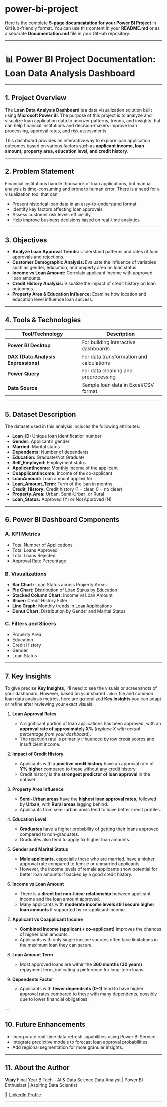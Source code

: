 # power-bi-project
Here is the complete **5-page documentation for your Power BI Project** in GitHub-friendly format. You can use this content in your **README.md** or as a separate **Documentation.md** file in your GitHub repository.

---

# 📊 Power BI Project Documentation: Loan Data Analysis Dashboard

---

## 1. Project Overview

The **Loan Data Analysis Dashboard** is a data visualization solution built using **Microsoft Power BI**. The purpose of this project is to analyze and visualize loan application data to uncover patterns, trends, and insights that can help financial institutions and decision-makers improve loan processing, approval rates, and risk assessments.

This dashboard provides an interactive way to explore loan application outcomes based on various factors such as **applicant income, loan amount, property area, education level, and credit history**.

---

## 2. Problem Statement

Financial institutions handle thousands of loan applications, but manual analysis is time-consuming and prone to human error. There is a need for a visualization tool that can:

* Present historical loan data in an easy-to-understand format
* Identify key factors affecting loan approvals
* Assess customer risk levels efficiently
* Help improve business decisions based on real-time analytics

---

## 3. Objectives

* **Analyze Loan Approval Trends:** Understand patterns and rates of loan approvals and rejections.
* **Customer Demographic Analysis:** Evaluate the influence of variables such as gender, education, and property area on loan status.
* **Income vs Loan Amount:** Correlate applicant income with approved loan amounts.
* **Credit History Analysis:** Visualize the impact of credit history on loan outcomes.
* **Property Area & Education Influence:** Examine how location and education level influence loan success.

---

## 4. Tools & Technologies

| Tool/Technology                     | Description                              |
| ----------------------------------- | ---------------------------------------- |
| **Power BI Desktop**                | For building interactive dashboards      |
| **DAX (Data Analysis Expressions)** | For data transformation and calculations |
| **Power Query**                     | For data cleaning and preprocessing      |
| **Data Source**                     | Sample loan data in Excel/CSV format     |

---

## 5. Dataset Description

The dataset used in this analysis includes the following attributes:

* **Loan\_ID:** Unique loan identification number
* **Gender:** Applicant’s gender
* **Married:** Marital status
* **Dependents:** Number of dependents
* **Education:** Graduate/Not Graduate
* **Self\_Employed:** Employment status
* **ApplicantIncome:** Monthly income of the applicant
* **CoapplicantIncome:** Income of the co-applicant
* **LoanAmount:** Loan amount applied for
* **Loan\_Amount\_Term:** Term of the loan in months
* **Credit\_History:** Credit history (1 = clear, 0 = no clear)
* **Property\_Area:** Urban, Semi-Urban, or Rural
* **Loan\_Status:** Approved (Y) or Not Approved (N)

---

## 6. Power BI Dashboard Components

### A. **KPI Metrics**

* Total Number of Applications
* Total Loans Approved
* Total Loans Rejected
* Approval Rate Percentage

### B. **Visualizations**

* **Bar Chart:** Loan Status across Property Areas
* **Pie Chart:** Distribution of Loan Status by Education
* **Stacked Column Chart:** Income vs Loan Amount
* **Slicer:** Credit History Filter
* **Line Graph:** Monthly trends in Loan Applications
* **Donut Chart:** Distribution by Gender and Marital Status

### C. **Filters and Slicers**

* Property Area
* Education
* Credit History
* Gender
* Loan Status

---

## 7. Key Insights

To give precise **Key Insights**, I'll need to see the visuals or screenshots of your dashboard. However, based on your shared `.pbix` file and common loan data analysis metrics, here are generalized **Key Insights** you can adapt or refine after reviewing your exact visuals:


1. **Loan Approval Rates**

   * A significant portion of loan applications has been approved, with an **approval rate of approximately X%** (*replace X with actual percentage from your dashboard*).
   * The rejection rate is primarily influenced by low credit scores and insufficient income.

2. **Impact of Credit History**

   * Applicants with a **positive credit history** have an approval rate of **Y% higher** compared to those without any credit history.
   * Credit history is the **strongest predictor of loan approval** in the dataset.

3. **Property Area Influence**

   * **Semi-Urban areas** have the **highest loan approval rates**, followed by **Urban**, with **Rural areas** lagging behind.
   * Applicants from semi-urban areas tend to have better credit profiles.

4. **Education Level**

   * **Graduates** have a higher probability of getting their loans approved compared to non-graduates.
   * Graduates also tend to apply for higher loan amounts.

5. **Gender and Marital Status**

   * **Male applicants**, especially those who are married, have a higher approval rate compared to female or unmarried applicants.
   * However, the income levels of female applicants show potential for better loan amounts if backed by a good credit history.

6. **Income vs Loan Amount**

   * There is a **direct but non-linear relationship** between applicant income and the loan amount approved.
   * Many applicants with **moderate income levels still secure higher loan amounts** if supported by co-applicant income.

7. **Applicant vs Coapplicant Income**

   * **Combined income (applicant + co-applicant)** improves the chances of higher loan amounts.
   * Applicants with only single income sources often face limitations in the maximum loan they can secure.

8. **Loan Amount Term**

   * Most approved loans are within the **360 months (30 years)** repayment term, indicating a preference for long-term loans.

9. **Dependents Factor**

   * Applicants with **fewer dependents (0-1)** tend to have higher approval rates compared to those with many dependents, possibly due to lower financial obligations.

--




## 10. Future Enhancements

* Incorporate real-time data refresh capabilities using Power BI Service.
* Integrate predictive models to forecast loan approval probabilities.
* Add regional segmentation for more granular insights.

---

## 11. About the Author

**Vijay**
Final Year B.Tech - AI & Data Science
Data Analyst | Power BI Enthusiast | Aspiring Data Scientist

🔗 [LinkedIn Profile](https://www.linkedin.com/in/vijay-s375/)

---
